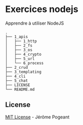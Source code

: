 # Exercices nodejs

Apprendre à utiliser NodeJS

```text
.
├── 1_apis
│   ├── 1_http
│   ├── 2_fs
│   ├── 3_os
│   ├── 4_crypto
│   ├── 5_url
│   └── 6_process
├── 2_crud
├── 3_templating
├── 4_cli
├── 5_chat
├── LICENSE
└── README.md
```

## License

[MIT License](LICENSE) - Jérôme Pogeant
